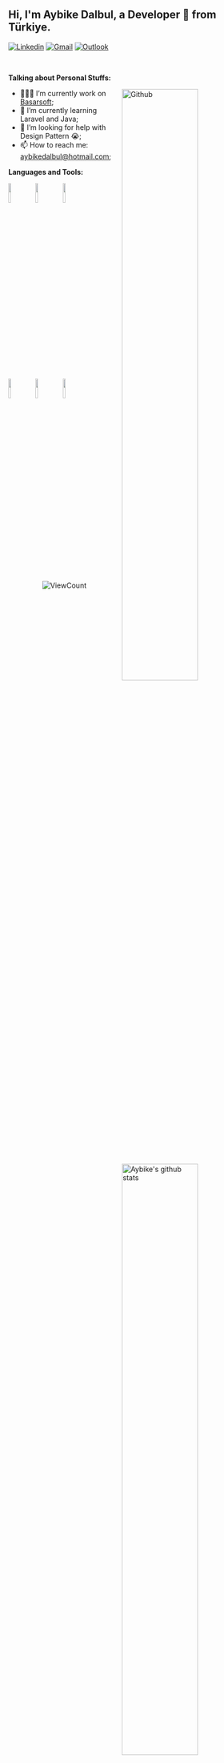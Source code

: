 
<!-- Your title -->
## Hi, I'm Aybike Dalbul, a Developer 🚀 from Türkiye.

<!-- Your badges
You can use the website to generate badges: https://shields.io/
-->
[
![Linkedin](https://img.shields.io/badge/-LinkedIn-blue?style=flat&logo=Linkedin&logoColor=white)](https://www.linkedin.com/in/aybikedalbul/)
[![Gmail](https://img.shields.io/badge/-Gmail-c14438?style=flat&logo=Gmail&logoColor=white)](mailto:aybikedalbul79@gmail.com)
[![Outlook](https://img.shields.io/badge/-Outlook-0078D4?style=flat&logo=Microsoft-Outlook&logoColor=white)](mailto:aybikedalbul@hotmail.com)

&nbsp;

<!-- Talking about you -->
**Talking about Personal Stuffs:**

<!-- Any image aligned to the right. Beware the width -->
<img width="55%" align="right" alt="Github" src="https://raw.githubusercontent.com/onimur/.github/master/.resources/git-header.svg" />

- 👨🏽‍💻 I’m currently work on [Basarsoft](https://www.basarsoft.com.tr/);
- 🌱 I’m currently learning Laravel and Java; 
 - 🤔 I’m looking for help with Design Pattern 😭;
- 📫 How to reach me: aybikedalbul@hotmail.com;

**Languages and Tools:** 

<!-- Your github readme stats
You can use this api: https://github.com/anuraghazra/github-readme-stats
-->
<p>
  <a href="https://github.com/aybikedalbul">
    <img width="55%" align="right" alt="Aybike's github stats" src="https://github-readme-stats.vercel.app/api?username=aybikedalbul&show_icons=true&hide_border=true" />
  </a>

  <!-- Your languages and tools. Be careful with the alignment. 
  You can use this sites to get logos: https://www.vectorlogo.zone or https://simpleicons.org/
  -->
  <code><img width="10%" src="https://www.vectorlogo.zone/logos/java/java-ar21.svg"></code>
  <code><img width="10%" src="https://www.vectorlogo.zone/logos/laravel/laravel-ar21.svg"></code>
  <code><img width="10%" src="https://www.vectorlogo.zone/logos/w3_css/w3_css-ar21.svg"></code>
  <br />
  <code><img width="10%" src="https://www.vectorlogo.zone/logos/mysql/mysql-ar21.svg"></code>
  <code><img width="10%" src="https://www.vectorlogo.zone/logos/postgresql/postgresql-ar21.svg"></code>
  <code><img width="10%" src="https://www.vectorlogo.zone/logos/git-scm/git-scm-ar21.svg"></code>
  
  
  

<!-- Your hits or visitors
site: http://hits.dwyl.com or https://visitor-badge.glitch.me
Both apis are in trouble due to the number of requests, if you know any other to register visitors, great
-->
<p align="center">
  <img alt="ViewCount" src="https://views.whatilearened.today/views/github/aybikedalbul/aybikedalbul.svg" />
</p>

